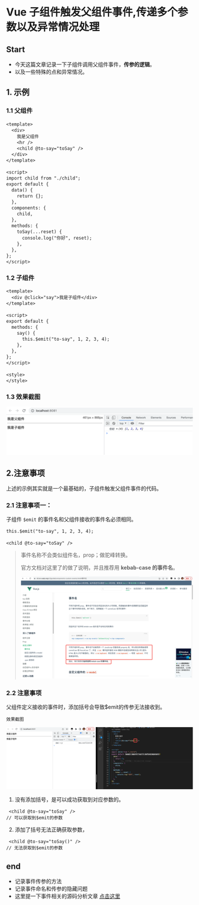 # Vue 子组件触发父组件事件,传递多个参数以及异常情况处理





## Start

+ 今天这篇文章记录一下子组件调用父组件事件，**传参的逻辑**。
+ 以及一些特殊的点和异常情况。



## 1. 示例

### 1.1 父组件

```vue
<template>
  <div>
    我是父组件
    <hr />
    <child @to-say="toSay" />
  </div>
</template>

<script>
import child from "./child";
export default {
  data() {
    return {};
  },
  components: {
    child,
  },
  methods: {
    toSay(...reset) {
      console.log("你好", reset);
    },
  },
};
</script>
```



### 1.2 子组件

```vue
<template>
  <div @click="say">我是子组件</div>
</template>

<script>
export default {
  methods: {
    say() {
      this.$emit("to-say", 1, 2, 3, 4);
    },
  },
};
</script>

<style>
</style>
```



### 1.3 效果截图



![image-20230508162723161](../../.vuepress/public/bookImages/15.子组件触发父组件事件,传递多个参数以及异常情况处理/image-20230508162723161.png)



## 2.注意事项

上述的示例其实就是一个最基础的，子组件触发父组件事件的代码。



### 2.1 注意事项一：

子组件 `$emit` 的事件名和父组件接收的事件名必须相同。

```vue
this.$emit("to-say", 1, 2, 3, 4);

<child @to-say="toSay" />
```

> 事件名称不会类似组件名，prop；做驼峰转换。
>
> 官方文档对这里了的做了说明，并且推荐用 **kebab-case 的事件名**。
>
> ![image-20230508163118397](../../.vuepress/public/bookImages/15.子组件触发父组件事件,传递多个参数以及异常情况处理/image-20230508163118397.png)





### 2.2 注意事项

父组件定义接收的事件时，添加括号会导致$emit的传参无法接收到。





`效果截图`

![image-20230508163840633](../../.vuepress/public/bookImages/15.子组件触发父组件事件,传递多个参数以及异常情况处理/image-20230508163840633.png)





1. 没有添加括号，是可以成功获取到对应参数的。

```vue
 <child @to-say="toSay" />
// 可以获取到$emit的参数
```



2. 添加了括号无法正确获取参数，

```vue
 <child @to-say="toSay()" />
// 无法获取到$emit的参数
```









## end

+ 记录事件传参的方法
+ 记录事件命名和传参的隐藏问题
+ 这里提一下事件相关的源码分析文章 [点击这里](https://ustbhuangyi.github.io/vue-analysis/v2/extend/event.html#%E7%BC%96%E8%AF%91)


















